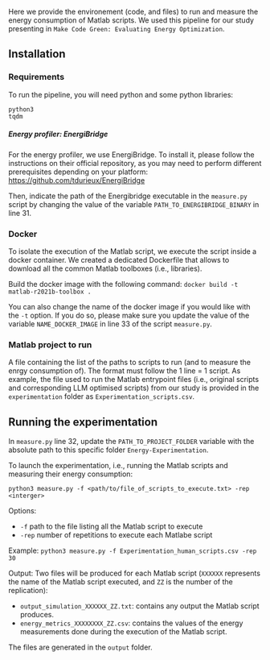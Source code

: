 Here we provide the environement (code, and files) to run and measure the energy consumption of Matlab scripts. We used this pipeline for our study presenting in `Make Code Green: Evaluating Energy Optimization`.


## Installation

### Requirements

To run the pipeline, you will need python and some python libraries:
```
python3
tqdm
```
##### Energy profiler: EnergiBridge

For the energy profiler, we use EnergiBridge. To install it, please follow the instructions on their official repository, as you may need to perform different prerequisites depending on your platform: https://github.com/tdurieux/EnergiBridge

Then, indicate the path of the Energibridge executable in the `measure.py` script by changing the value of the variable `PATH_TO_ENERGIBRIDGE_BINARY` in line 31.

### Docker
To isolate the execution of the Matlab script, we execute the script inside a docker container. We created a dedicated Dockerfile that allows to download all the common Matlab toolboxes (i.e., libraries). 

Build the docker image with the following command:
`docker build -t matlab-r2021b-toolbox .`

You can also change the name of the docker image if you would like with the `-t` option. If you do so, please make sure you update the value of the variable `NAME_DOCKER_IMAGE` in line 33 of the script `measure.py`.

### Matlab project to run

A file containing the list of the paths to scripts to run (and to measure the enrgy consumption of). The format must follow the 1 line = 1 script. As example, the file used to run the Matlab entrypoint files (i.e., original scripts and corresponding LLM optimised scripts) from our study is provided in the `experimentation` folder as `Experimentation_scripts.csv`.



## Running the experimentation

In `measure.py` line 32, update the `PATH_TO_PROJECT_FOLDER` variable with the absolute path to this specific folder `Energy-Experimentation`.

To launch the experimentation, i.e., running the Matlab scripts and measuring their energy consumption:

`python3 measure.py -f <path/to/file_of_scripts_to_execute.txt> -rep <interger>`

Options:
- `-f` path to the file listing all the Matlab script to execute
- `-rep` number of repetitions to execute each Matlabe script

Example: `python3 measure.py -f Experimentation_human_scripts.csv -rep 30`

Output:
Two files will be produced for each Matlab script (`XXXXXX` represents the name of the Matlab script executed, and `ZZ` is the number of the replication): 
- `output_simulation_XXXXXX_ZZ.txt`: contains any output the Matlab script produces.
- `energy_metrics_XXXXXXXX_ZZ.csv`: contains the values of the energy measurements done during the execution of the Matlab script.

The files are generated in the `output` folder.
